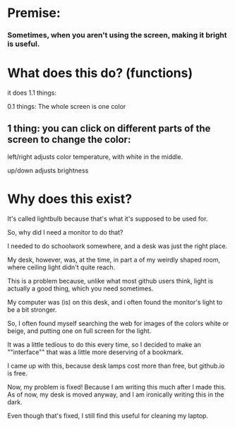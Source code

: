 # Premise:
### Sometimes, when you aren't using the screen, making it bright is useful.

# What does this do? (functions)
it does 1.1 things:


0.1 things:  The whole screen is one color

## 1 thing: you can click on different parts of the screen to change the color:

left/right adjusts color temperature, with white in the middle.

up/down adjusts brightness

# Why does this exist?
It's called lightbulb because that's what it's supposed to be used for. 

So, why did I need a monitor to do that?

I needed to do schoolwork somewhere, and a desk was just the right place. 

My desk, however, was, at the time, in part a of my weirdly shaped room, where ceiling light didn't quite reach.

This is a problem because, unlike what most github users think, light is actually a good thing, which you need sometimes.

My computer was (is) on this desk, and i often found the monitor's light to be a bit stronger.

So, I often found myself searching the web for images of the colors white or beige, and putting one on full screen for the light.

It was a little tedious to do this every time, so I decided to make an ""interface"" that was a little more deserving of a bookmark.

I came up with this, because desk lamps cost more than free, but github.io is free.

Now, my problem is fixed! Because I am writing this much after I made this. As of now, my desk is moved anyway, and I am ironically writing this in the dark.

Even though that's fixed, I still find this useful for cleaning my laptop.
